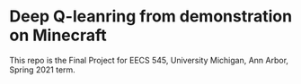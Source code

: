 # Deep Q-leanring from demonstration on Minecraft
This repo is the Final Project for EECS 545, University Michigan, Ann Arbor, Spring 2021 term.
